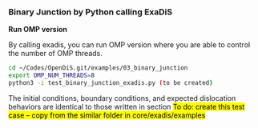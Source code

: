 ### Binary Junction by Python calling ExaDiS

**Run OMP version**

By calling exadis, you can run OMP version where you are able to control the number of OMP threads.

```bash
cd ~/Codes/OpenDiS.git/examples/03_binary_junction
export OMP_NUM_THREADS=8
python3 -i test_binary_junction_exadis.py (to be created)
```

The initial conditions, boundary conditions, and expected dislocation behaviors are identical to those written in section 
<mark>To do: create this test case – copy from the similar folder in core/exadis/examples</mark>
